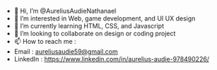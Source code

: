 - 👋 Hi, I’m @AureliusAudieNathanael
- 👀 I’m interested in Web, game development, and UI UX design
- 🌱 I’m currently learning HTML, CSS, and Javascript
- 💞️ I’m looking to collaborate on design or coding project
- 📫 How to reach me :
-  Email : aureliusaudie59@gmail.com 
-  LinkedIn : https://www.linkedin.com/in/aurelius-audie-978490226/

<!---
AureliusAudie/AureliusAudie is a ✨ special ✨ repository because its `README.md` (this file) appears on your GitHub profile.
You can click the Preview link to take a look at your changes.
--->
